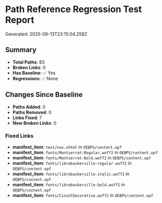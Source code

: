 # Path Reference Regression Test Report

Generated: 2025-09-13T23:15:04.258Z

## Summary

- **Total Paths**: 83
- **Broken Links**: 0
- **Has Baseline**: ✅ Yes
- **Regressions**: ✅ None

## Changes Since Baseline

- **Paths Added**: 0
- **Paths Removed**: 0
- **Links Fixed**: 7
- **New Broken Links**: 0

### Fixed Links

- **manifest_item**: `text/nav.xhtml` in `OEBPS/content.opf`
- **manifest_item**: `fonts/Montserrat-Regular.woff2` in `OEBPS/content.opf`
- **manifest_item**: `fonts/Montserrat-Bold.woff2` in `OEBPS/content.opf`
- **manifest_item**: `fonts/librebaskerville-regular.woff2` in `OEBPS/content.opf`
- **manifest_item**: `fonts/librebaskerville-italic.woff2` in `OEBPS/content.opf`
- **manifest_item**: `fonts/librebaskerville-bold.woff2` in `OEBPS/content.opf`
- **manifest_item**: `fonts/CinzelDecorative.woff2` in `OEBPS/content.opf`

